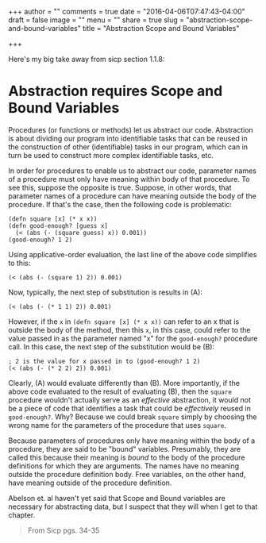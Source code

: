 +++
author = ""
comments = true
date = "2016-04-06T07:47:43-04:00"
draft = false
image = ""
menu = ""
share = true
slug = "abstraction-scope-and-bound-variables"
title = "Abstraction Scope and Bound Variables"

+++

Here's my big take away from sicp section 1.1.8:

# Abstraction requires Scope and Bound Variables

Procedures (or functions or methods) let us abstract our code. Abstraction is about dividing our program into identifiable tasks that can be reused in the construction of other (identifiable) tasks in our program, which can in turn be used to construct more complex identifiable tasks, etc.

In order for procedures to enable us to abstract our code, parameter names of a procedure must only have meaning within body of that procedure. To see this, suppose the opposite is true. Suppose, in other words, that parameter names of a procedure can have meaning outside the body of the procedure. If that's the case, then the following code is problematic:

```
(defn square [x] (* x x))
(defn good-enough? [guess x]
  (< (abs (- (square guess) x)) 0.001))
(good-enough? 1 2)
```

Using applicative-order evaluation, the last line of the above code simplifies to this:

```
(< (abs (- (square 1) 2)) 0.001)
```

Now, typically, the next step of substitution is results in (A):

```
(< (abs (- (* 1 1) 2)) 0.001)
```

However, if the `x` in `(defn square [x] (* x x))` can refer to an x that is outside the body of the method, then this `x`, in this case, could refer to the value passed in as the parameter named "x" for the `good-enough?` procedure call. In this case, the next step of the substitution would be (B):

```
; 2 is the value for x passed in to (good-enough? 1 2)
(< (abs (- (* 2 2) 2)) 0.001)
```

Clearly, (A) would evaluate differently than (B).
More importantly, if the above code evaluated to the result of evaluating (B), then the `square` procedure wouldn't actually serve as an *effective* abstraction, it would not be a piece of code that identifies a task that could be *effectively* reused in `good-enough?`. Why? Because we could break `square` simply by choosing the wrong name for the parameters of the procedure that uses `square`.

Because parameters of procedures only have meaning within the body of a procedure, they are said to be "bound" variables. Presumably, they are called this because their meaning is *bound* to the body of the procedure definitions for which they are arguments. The names have no meaning outside the procedure definition body. Free variables, on the other hand, have meaning outside of the procedure definition.

Abelson et. al haven't yet said that Scope and Bound variables are necessary for abstracting data, but I suspect that they will when I get to that chapter.

>From Sicp pgs. 34-35
